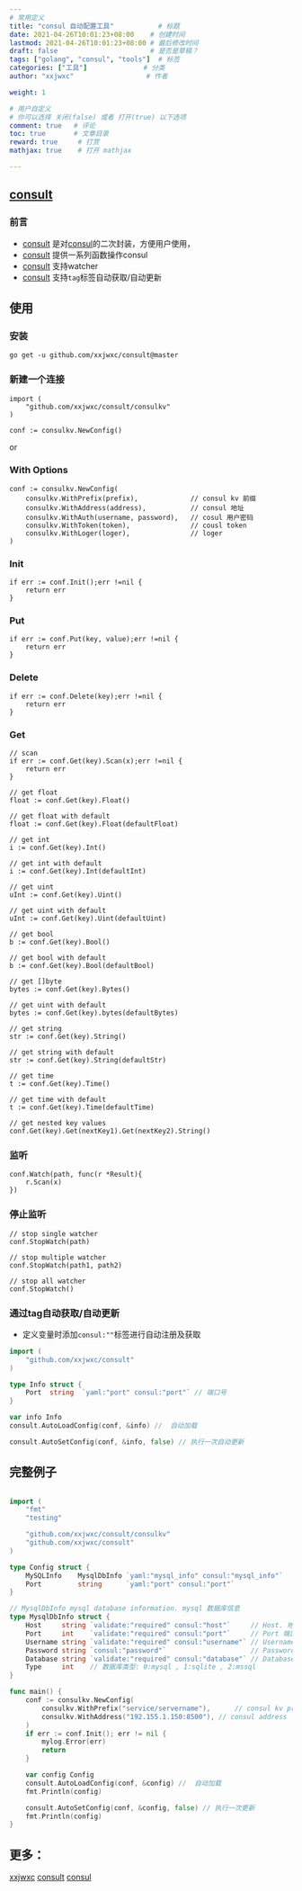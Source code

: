 ```yaml
---
# 常用定义
title: "consul 自动配置工具"           # 标题
date: 2021-04-26T10:01:23+08:00    # 创建时间
lastmod: 2021-04-26T10:01:23+08:00 # 最后修改时间
draft: false                       # 是否是草稿？
tags: ["golang", "consul", "tools"]  # 标签
categories: ["工具"]              # 分类
author: "xxjwxc"                  # 作者

weight: 1

# 用户自定义
# 你可以选择 关闭(false) 或者 打开(true) 以下选项
comment: true   # 评论
toc: true       # 文章目录
reward: true	 # 打赏
mathjax: true    # 打开 mathjax

---
```


## [consult](https://github.com/xxjwxc/consult)

### 前言

- [consult](https://github.com/xxjwxc/consult) 是对[consul](https://github.com/hashicorp/consul)的二次封装，方便用户使用，
- [consult](https://github.com/xxjwxc/consult) 提供一系列函数操作consul
- [consult](https://github.com/xxjwxc/consult) 支持watcher
- [consult](https://github.com/xxjwxc/consult) 支持`tag`标签自动获取/自动更新

## 使用

### 安装
```
go get -u github.com/xxjwxc/consult@master
```

### 新建一个连接
```golang
import (
	"github.com/xxjwxc/consult/consulkv"
)

conf := consulkv.NewConfig()
```
or 

### With Options
```golang
conf := consulkv.NewConfig(
    consulkv.WithPrefix(prefix),             // consul kv 前缀
    consulkv.WithAddress(address),           // consul 地址
    consulkv.WithAuth(username, password),   // cosul 用户密码
    consulkv.WithToken(token),               // cousl token
    consulkv.WithLoger(loger),               // loger
)

```


### Init
```golang
if err := conf.Init();err !=nil {
    return err
}
```

### Put
```golang
if err := conf.Put(key, value);err !=nil {
    return err
}
```

### Delete
```golang
if err := conf.Delete(key);err !=nil {
    return err
}
```

### Get

```golang
// scan
if err := conf.Get(key).Scan(x);err !=nil {
    return err
}

// get float
float := conf.Get(key).Float()

// get float with default
float := conf.Get(key).Float(defaultFloat)

// get int
i := conf.Get(key).Int()

// get int with default
i := conf.Get(key).Int(defaultInt)

// get uint
uInt := conf.Get(key).Uint()

// get uint with default
uInt := conf.Get(key).Uint(defaultUint)

// get bool
b := conf.Get(key).Bool()

// get bool with default
b := conf.Get(key).Bool(defaultBool)

// get []byte
bytes := conf.Get(key).Bytes()

// get uint with default
bytes := conf.Get(key).bytes(defaultBytes)

// get string
str := conf.Get(key).String()

// get string with default
str := conf.Get(key).String(defaultStr)

// get time
t := conf.Get(key).Time()

// get time with default
t := conf.Get(key).Time(defaultTime)

// get nested key values
conf.Get(key).Get(nextKey1).Get(nextKey2).String()
```

### 监听
```golang
conf.Watch(path, func(r *Result){
    r.Scan(x)
})

```

### 停止监听
```golang
// stop single watcher
conf.StopWatch(path)

// stop multiple watcher
conf.StopWatch(path1, path2)

// stop all watcher
conf.StopWatch()
```

### 通过tag自动获取/自动更新

- 定义变量时添加`consul:""`标签进行自动注册及获取

```go
import (
	"github.com/xxjwxc/consult"
)

type Info struct {
    Port  string  `yaml:"port" consul:"port"` // 端口号
}

var info Info
consult.AutoLoadConfig(conf, &info) //  自动加载

consult.AutoSetConfig(conf, &info, false) // 执行一次自动更新

```

## 完整例子
```go 

import (
	"fmt"
	"testing"

	"github.com/xxjwxc/consult/consulkv"
    "github.com/xxjwxc/consult"
)

type Config struct {
	MySQLInfo    MysqlDbInfo `yaml:"mysql_info" consul:"mysql_info"`
	Port         string      `yaml:"port" consul:"port"`                   // 端口号
}

// MysqlDbInfo mysql database information. mysql 数据库信息
type MysqlDbInfo struct {
	Host     string `validate:"required" consul:"host"`     // Host. 地址
	Port     int    `validate:"required" consul:"port"`     // Port 端口号
	Username string `validate:"required" consul:"username"` // Username 用户名
	Password string `consul:"password"`                     // Password 密码
	Database string `validate:"required" consul:"database"` // Database 数据库名
	Type     int    // 数据库类型: 0:mysql , 1:sqlite , 2:mssql
}

func main() {
	conf := consulkv.NewConfig(
		consulkv.WithPrefix("service/servername"),      // consul kv prefix
		consulkv.WithAddress("192.155.1.150:8500"), // consul address
	)
	if err := conf.Init(); err != nil {
		mylog.Error(err)
		return
	}

	var config Config
	consult.AutoLoadConfig(conf, &config) //  自动加载
	fmt.Println(config)

	consult.AutoSetConfig(conf, &config, false) // 执行一次更新
	fmt.Println(config)
}

```

## 更多：
[xxjwxc](https://xxjwxc.github.io/)
[consult](https://github.com/xxjwxc/consult)
[consul](https://github.com/hashicorp/consul)
